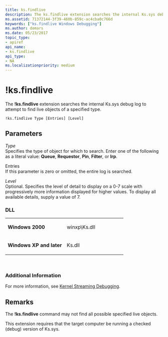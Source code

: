 ```yaml
---
title: ks.findlive
description: The ks.findlive extension searches the internal Ks.sys debug log to attempt to find live objects of a specified type.
ms.assetid: 71372144-3f39-460b-859c-ac4cba0c766d
keywords: ["ks.findlive Windows Debugging"]
ms.author: domars
ms.date: 05/23/2017
topic_type:
- apiref
api_name:
- ks.findlive
api_type:
- NA
ms.localizationpriority: medium
---
```


# !ks.findlive


The **!ks.findlive** extension searches the internal Ks.sys debug log to attempt to find live objects of a specified type.

```dbgcmd
!ks.findlive Type [Entries] [Level] 
```

## <span id="Parameters"></span><span id="parameters"></span><span id="PARAMETERS"></span>Parameters


<span id="_______Type______"></span><span id="_______type______"></span><span id="_______TYPE______"></span> *Type*   
Specifies the type of object for which to search. Enter one of the following as a literal value: **Queue**, **Requestor**, **Pin**, **Filter**, or **Irp**.

<span id="Entries"></span><span id="entries"></span><span id="ENTRIES"></span>Entries  
If this parameter is zero or omitted, the entire log is searched.

<span id="_______Level______"></span><span id="_______level______"></span><span id="_______LEVEL______"></span> *Level*   
Optional. Specifies the level of detail to display on a 0-7 scale with progressively more information displayed for higher values. To display all available details, supply a value of 7.

### <span id="DLL"></span><span id="dll"></span>DLL

<table>
<colgroup>
<col width="50%" />
<col width="50%" />
</colgroup>
<tbody>
<tr class="odd">
<td align="left"><p><strong>Windows 2000</strong></p></td>
<td align="left"><p>winxp\Ks.dll</p></td>
</tr>
<tr class="even">
<td align="left"><p><strong>Windows XP and later</strong></p></td>
<td align="left"><p>Ks.dll</p></td>
</tr>
</tbody>
</table>

 

### <span id="Additional_Information"></span><span id="additional_information"></span><span id="ADDITIONAL_INFORMATION"></span>Additional Information

For more information, see [Kernel Streaming Debugging](kernel-streaming-debugging.md).

Remarks
-------

The **!ks.findlive** command may not find all possible specified live objects.

This extension requires that the target computer be running a checked (debug) version of Ks.sys.

 

 





